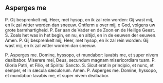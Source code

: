 ## Asperges me

P. Gij besprenkelt mij, Heer, met hysop, en ik zal rein worden: Gij wast mij, en ik zal witter worden dan sneeuw. Ontferm u over mij, o God, volgens uw grote barmhartigheid. P. Eer aan de Vader en de Zoon en de Heilige Geest. S. Zoals het was in het begin, en nu, en altijd, en in de eeuwen der eeuwen. Amen. P. Gij besprenkelt mij, Heer, met hysop, en ik zal rein worden: Gij wast mij, en ik zal witter worden dan sneeuw.

P. Asperges me. Domine, hyssopo, et mundabor: lavabis me, et super nivem dealbabor. Miserere mei, Deus, secundum magnam misericordiam tuam. P. Gloria Patri, et Filio, et Spiritui Sancto. S. Sicut erat in principio, et nunc, et semper, et in sæcula sæculorum. Amen. P. Asperges me. Domine, hyssopo, et mundabor: lavabis me, et super nivem dealbabor.


